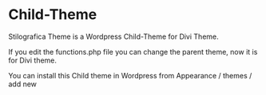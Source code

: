 # Child-Theme

Stilografica Theme is a Wordpress Child-Theme for Divi Theme. 

If you edit the functions.php file you can change the parent theme, now it is for Divi theme.

You can install this Child theme in Wordpress from Appearance / themes / add new
